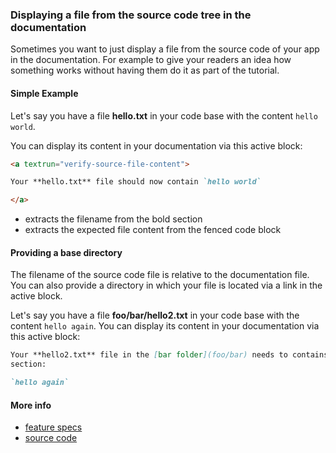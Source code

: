 ### Displaying a file from the source code tree in the documentation

Sometimes you want to just display a file from the source code of your app in
the documentation. For example to give your readers an idea how something works
without having them do it as part of the tutorial.

#### Simple Example

<a textrun="workspace/create-file">

Let's say you have a file **hello.txt** in your code base with the content
`hello world`.

</a>

You can display its content in your documentation via this active block:

<a textrun="run-in-textrunner">

```markdown
<a textrun="verify-source-file-content">

Your **hello.txt** file should now contain `hello world`

</a>
```

</a>

- extracts the filename from the bold section
- extracts the expected file content from the fenced code block

#### Providing a base directory

The filename of the source code file is relative to the documentation file. You
can also provide a directory in which your file is located via a link in the
active block.

<a textrun="workspace/create-file">

Let's say you have a file **foo/bar/hello2.txt** in your code base with the
content `hello again`. </a> You can display its content in your documentation
via this active block:

<a textrun="run-in-textrunner">

```markdown
Your **hello2.txt** file in the [bar folder](foo/bar) needs to contains this
section:

`hello again`
```

</a>

#### More info

- [feature specs](../../text-runner/features/actions/built-in/verify-source-file-content/verify-source-file-content.feature)
- [source code](../../text-runner/src/actions/built-in/verify-source-file-content.ts)
